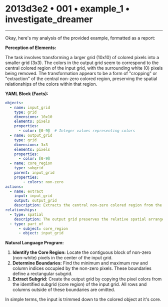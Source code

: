 # 2013d3e2 • 001 • example_1 • investigate_dreamer

---
Okay, here's my analysis of the provided example, formatted as a report:

**Perception of Elements:**

The task involves transforming a larger grid (10x10) of colored pixels into a smaller grid (3x3). The colors in the output grid seem to correspond to the central colored region of the input grid, with the surrounding white (0) pixels being removed. The transformation appears to be a form of "cropping" or "extraction" of the central non-zero colored region, preserving the spatial relationships of the colors within that region.

**YAML Block (Facts):**



```yaml
objects:
  - name: input_grid
    type: grid
    dimensions: 10x10
    elements: pixels
    properties:
      - color: [0-9]  # Integer values representing colors
  - name: output_grid
    type: grid
    dimensions: 3x3
    elements: pixels
    properties:
      - color: [0-9]
  - name: core_region
    type: subgrid
    parent: input_grid
    properties:
        - colors: non-zero
actions:
  - name: extract
    input: input_grid
    output: output_grid
    description: Extracts the central non-zero colored region from the input grid.
relationships:
  - type: spatial
    description: The output grid preserves the relative spatial arrangement of colors in the core_region of the input grid.
  - type: part_of
      - subject: core_region
      - object: input_grid
```



**Natural Language Program:**

1.  **Identify the Core Region:** Locate the contiguous block of non-zero (non-white) pixels in the center of the input grid.
2.  **Determine Boundaries:** Find the minimum and maximum row and column indices occupied by the non-zero pixels. These boundaries define a rectangular subgrid.
3.  **Extract Subgrid:** Create the output grid by copying the pixel colors from the identified subgrid (core region) of the input grid. All rows and columns outside of these boundaries are omitted.

In simple terms, the input is trimmed down to the colored object at it's core.

